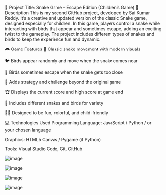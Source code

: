 🐍 Project Title: Snake Game – Escape Edition (Children’s Game)
🔖 Description
This is my second GitHub project, developed by Sai Kumar Reddy. It’s a creative and updated version of the classic Snake game, designed especially for children. In this game, players control a snake while interacting with birds that appear and sometimes escape, adding an exciting twist to the gameplay. The project includes different types of snakes and birds to keep the experience fun and dynamic.

🎮 Game Features
🐍 Classic snake movement with modern visuals

🐦 Birds appear randomly and move when the snake comes near

💨 Birds sometimes escape when the snake gets too close

🧠 Adds strategy and challenge beyond the original game

🏆 Displays the current score and high score at game end

🎨 Includes different snakes and birds for variety

👧🧒 Designed to be fun, colorful, and child-friendly

💻 Technologies Used
Programming Language: JavaScript / Python / or your chosen language

Graphics: HTML5 Canvas / Pygame (if Python)

Tools: Visual Studio Code, Git, GitHub


![image](https://github.com/user-attachments/assets/daac0996-8758-41a9-9a4f-3aa486775e92)


![image](https://github.com/user-attachments/assets/f0bf1033-3367-482b-8956-b3ce78490c45)

![image](https://github.com/user-attachments/assets/70257eaa-cd80-4a07-a61d-b37ea81a410d)


![image](https://github.com/user-attachments/assets/14871282-e603-4007-97c4-b6cebe770abd)
